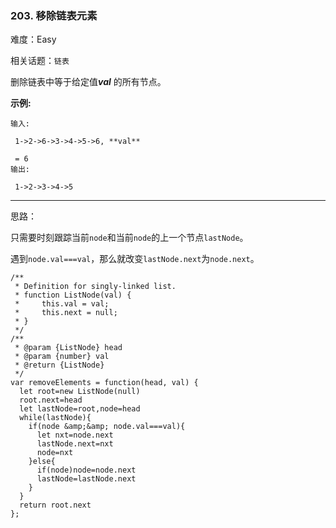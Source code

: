 ### 203. 移除链表元素

难度：Easy

相关话题：`链表`

删除链表中等于给定值***val*** 的所有节点。



**示例:** 





```
输入:

 1->2->6->3->4->5->6, **val**

 = 6
输出:

 1->2->3->4->5

```



-----

思路：

只需要时刻跟踪当前`node`和当前`node`的上一个节点`lastNode`。

遇到`node.val===val`，那么就改变`lastNode.next`为`node.next`。


```
/**
 * Definition for singly-linked list.
 * function ListNode(val) {
 *     this.val = val;
 *     this.next = null;
 * }
 */
/**
 * @param {ListNode} head
 * @param {number} val
 * @return {ListNode}
 */
var removeElements = function(head, val) {
  let root=new ListNode(null)
  root.next=head
  let lastNode=root,node=head
  while(lastNode){
    if(node &amp;&amp; node.val===val){
      let nxt=node.next
      lastNode.next=nxt
      node=nxt
    }else{
      if(node)node=node.next
      lastNode=lastNode.next
    }
  }
  return root.next
};



```

